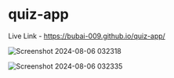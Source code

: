 # quiz-app

Live Link - https://bubai-009.github.io/quiz-app/

![Screenshot 2024-08-06 032318](https://github.com/user-attachments/assets/42cbdc19-549b-4a27-86ac-1d1ed3fe5e7d)

![Screenshot 2024-08-06 032335](https://github.com/user-attachments/assets/e8886ac9-3de3-4ead-8d89-0eed7c345bd6)
